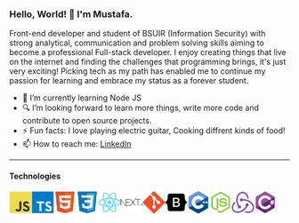 ### Hello, World! 👋 I'm Mustafa.

Front-end developer and student of BSUIR (Information Security) with strong analytical, communication and problem solving skills aiming to become a professional Full-stack developer. I enjoy creating things that live on the internet and finding the challenges that programming brings, it's just very exciting! Picking tech as my path has enabled me to continue my passion for learning and embrace my status as a forever student.

- 🌱 I’m currently learning Node JS
- 🔍 I’m looking forward to learn more things, write more code and contribute to open source projects.
- ⚡ Fun facts: I love playing electric guitar, Cooking diffrent kinds of food!
- 📫 How to reach me: [LinkedIn](https://www.linkedin.com/in/mustafa-johnny-44185a218/)


<hr />

#### Technologies

<img align="left" alt="JavaScript" width="40px" src="https://github.com/devicons/devicon/blob/master/icons/javascript/javascript-original.svg">
<img align="left" alt="TypeScript" width="40px" src="https://github.com/devicons/devicon/blob/master/icons/typescript/typescript-original.svg">
<img align="left" alt="HTML5" width="40px" src="https://github.com/devicons/devicon/blob/master/icons/html5/html5-original.svg">
<img align="left" alt="CSS3" width="40px" src="https://github.com/devicons/devicon/blob/master/icons/css3/css3-original.svg">
<img align="left" alt="React" width="40px" src="https://github.com/devicons/devicon/blob/master/icons/react/react-original.svg">
<img align="left" alt="Next" width="40px" src="https://github.com/devicons/devicon/blob/master/icons/nextjs/nextjs-original-wordmark.svg">
<img align="left" alt="Git" width="40px" src="https://github.com/devicons/devicon/blob/master/icons/git/git-original.svg">
<img align="left" alt="Bootstrap" width="40px" src="https://github.com/devicons/devicon/blob/master/icons/bootstrap/bootstrap-plain.svg">
<img align="left" alt="C++" width="40px" src="https://github.com/devicons/devicon/blob/master/icons/cplusplus/cplusplus-original.svg">
<img align="left" alt="Node" width="40px" src="https://github.com/devicons/devicon/blob/master/icons/nodejs/nodejs-original.svg">
<img align="left" alt="Redux" width="40px" src="https://github.com/devicons/devicon/blob/master/icons/redux/redux-original.svg">
<img align="left" alt="C#" width="40px" src="https://github.com/devicons/devicon/blob/master/icons/csharp/csharp-original.svg">

[linkedin]: https://www.linkedin.com/in/mustafa-johnny-44185a218/
